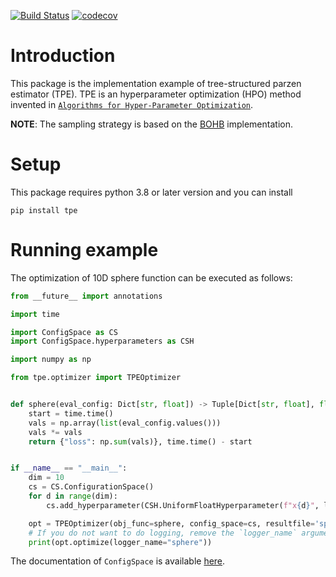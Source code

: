 [![Build Status](https://github.com/nabenabe0928/tpe/workflows/Functionality%20test/badge.svg?branch=stable)](https://github.com/nabenabe0928/tpe)
[![codecov](https://codecov.io/gh/nabenabe0928/tpe/branch/stable/graph/badge.svg?token=UXC2K5VJNN)](https://codecov.io/gh/nabenabe0928/tpe)

# Introduction
This package is the implementation example of tree-structured parzen estimator (TPE).
TPE is an hyperparameter optimization (HPO) method invented in [`Algorithms for Hyper-Parameter Optimization`](https://papers.nips.cc/paper/2011/file/86e8f7ab32cfd12577bc2619bc635690-Paper.pdf).

**NOTE**: The sampling strategy is based on the [BOHB](http://proceedings.mlr.press/v80/falkner18a/falkner18a.pdf) implementation.

# Setup
This package requires python 3.8 or later version and you can install 
```
pip install tpe
```

# Running example
The optimization of 10D sphere function can be executed as follows:

```python
from __future__ import annotations

import time

import ConfigSpace as CS
import ConfigSpace.hyperparameters as CSH

import numpy as np

from tpe.optimizer import TPEOptimizer


def sphere(eval_config: Dict[str, float]) -> Tuple[Dict[str, float], float]:
    start = time.time()
    vals = np.array(list(eval_config.values()))
    vals *= vals
    return {"loss": np.sum(vals)}, time.time() - start


if __name__ == "__main__":
    dim = 10
    cs = CS.ConfigurationSpace()
    for d in range(dim):
        cs.add_hyperparameter(CSH.UniformFloatHyperparameter(f"x{d}", lower=-5, upper=5))

    opt = TPEOptimizer(obj_func=sphere, config_space=cs, resultfile='sphere')
    # If you do not want to do logging, remove the `logger_name` argument
    print(opt.optimize(logger_name="sphere"))
```

The documentation of `ConfigSpace` is available [here](https://automl.github.io/ConfigSpace/master/).
